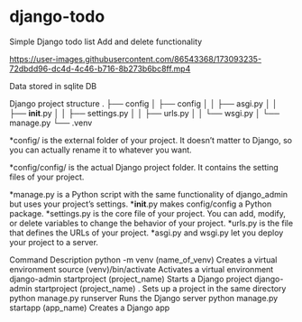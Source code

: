 # django-todo
Simple Django todo list 
Add and delete functionality 

https://user-images.githubusercontent.com/86543368/173093235-72dbdd96-dc4d-4c46-b716-8b273b6bc8ff.mp4

Data stored in sqlite DB 

Django project structure
.
├── config
│   ├── config
│   │   ├── asgi.py
│   │   ├── __init__.py
│   │   ├── settings.py
│   │   ├── urls.py
│   │   └── wsgi.py
│   └── manage.py
└── .venv



*config/ is the external folder of your project. It doesn’t matter to Django, so you can actually rename it to whatever you want.

*config/config/ is the actual Django project folder. It contains the setting files of your project.

*manage.py is a Python script with the same functionality of django_admin but uses your project’s settings.
*__init__.py makes config/config a Python package.
*settings.py is the core file of your project. You can add, modify, or delete variables to change the behavior of your project.
*urls.py is the file that defines the URLs of your project.
*asgi.py and wsgi.py let you deploy your project to a server.

Command	Description
python -m venv (name_of_venv)	Creates a virtual environment
source (venv)/bin/activate	Activates a virtual environment
django-admin startproject (project_name)	Starts a Django project
django-admin startproject (project_name) .	Sets up a project in the same directory
python manage.py runserver	Runs the Django server
python manage.py startapp (app_name)	Creates a Django app

 



